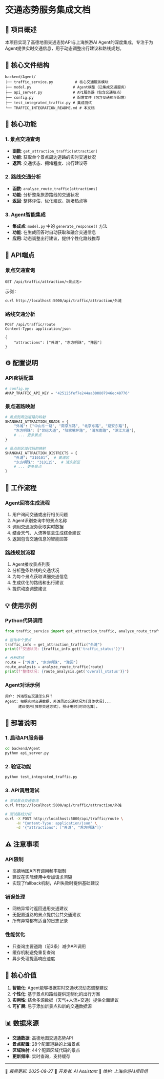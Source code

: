 # 交通态势服务集成文档

## 🎯 项目概述

本项目实现了高德地图交通态势API与上海旅游AI Agent的深度集成，专注于为Agent提供实时交通信息，用于动态调整出行建议和路线规划。

## 📁 核心文件结构

```
backend/Agent/
├── traffic_service.py          # 核心交通服务模块
├── model.py                   # Agent模型（已集成交通服务）
├── api_server.py              # API服务器（包含交通端点）
├── config.py                  # 配置文件（包含交通相关配置）
├── test_integrated_traffic.py # 集成测试
└── TRAFFIC_INTEGRATION_README.md # 本文档
```

## 🔧 核心功能

### 1. 景点交通查询
- **函数**: `get_attraction_traffic(attraction)`
- **功能**: 获取单个景点周边道路的实时交通状况
- **返回**: 交通状态、拥堵程度、出行建议等

### 2. 路线交通分析
- **函数**: `analyze_route_traffic(attractions)`
- **功能**: 分析整条旅游路线的交通状况
- **返回**: 整体评估、优化建议、拥堵热点等

### 3. Agent智能集成
- **集成点**: `model.py` 中的 `generate_response()` 方法
- **功能**: 在生成回答时自动获取和融合交通信息
- **应用**: 动态调整出行建议，提供个性化路线推荐

## 📡 API端点

### 景点交通查询
```
GET /api/traffic/attraction/<景点名>
```
示例：
```bash
curl http://localhost:5000/api/traffic/attraction/外滩
```

### 路线交通分析
```
POST /api/traffic/route
Content-Type: application/json

{
    "attractions": ["外滩", "东方明珠", "豫园"]
}
```

## ⚙️ 配置说明

### API密钥配置
```python
# config.py
AMAP_TRAFFIC_API_KEY = "425125fef7e244aa380807946ec48776"
```

### 景点道路映射
```python
# 景点到周边道路的映射
SHANGHAI_ATTRACTION_ROADS = {
    "外滩": ["中山东一路", "南京东路", "北京东路", "延安东路"],
    "东方明珠": ["世纪大道", "陆家嘴环路", "浦东南路", "滨江大道"],
    # ... 更多景点
}

# 景点到区域代码的映射
SHANGHAI_ATTRACTION_DISTRICTS = {
    "外滩": "310101",  # 黄浦区
    "东方明珠": "310115",  # 浦东新区
    # ... 更多景点
}
```

## 🔄 工作流程

### Agent回答生成流程
1. 用户询问交通或出行相关问题
2. Agent识别查询中的景点名称
3. 调用交通服务获取实时数据
4. 结合天气、人流等信息生成综合建议
5. 返回包含交通信息的智能回答

### 路线规划流程
1. Agent接收景点列表
2. 分析整条路线的交通状况
3. 为每个景点获取详细交通信息
4. 生成优化的路线和出行建议
5. 提供动态调整建议

## 💡 使用示例

### Python代码调用
```python
from traffic_service import get_attraction_traffic, analyze_route_traffic

# 查询单个景点
traffic_info = get_attraction_traffic("外滩")
print(f"交通状况: {traffic_info.get('traffic_status')}")

# 分析路线
route = ["外滩", "东方明珠", "豫园"]
route_analysis = analyze_route_traffic(route)
print(f"整体状况: {route_analysis.get('overall_status')}")
```

### Agent对话示例
```
用户: 外滩现在交通怎么样？
Agent: 根据实时交通数据，外滩周边交通状况为[具体状况]...
      建议使用[推荐交通方式]，预计用时[时间估算]。
```

## 🚀 部署说明

### 1. 启动API服务器
```bash
cd backend/Agent
python api_server.py
```

### 2. 验证功能
```bash
python test_integrated_traffic.py
```

### 3. API调用测试
```bash
# 测试景点交通查询
curl http://localhost:5000/api/traffic/attraction/外滩

# 测试路线分析
curl -X POST http://localhost:5000/api/traffic/route \
     -H "Content-Type: application/json" \
     -d '{"attractions": ["外滩", "东方明珠"]}'
```

## ⚠️ 注意事项

### API限制
- 高德地图API有调用频率限制
- 建议在实际使用中增加请求间隔
- 实现了fallback机制，API失败时提供基础建议

### 错误处理
- 网络异常时返回通用交通建议
- 无配置道路的景点提供公共交通建议
- 所有异常都有适当的日志记录

### 性能优化
- 只查询主要道路（前3条）减少API调用
- 缓存机制避免重复查询
- 异步处理提高响应速度

## 🎯 核心价值

1. **智能化**: Agent能够根据实时交通状况动态调整建议
2. **个性化**: 基于景点和路线提供定制化的出行方案
3. **实用性**: 结合多源数据（天气+人流+交通）提供全面建议
4. **可扩展**: 易于添加新景点和新的交通数据源

## 📊 数据来源

- **交通数据**: 高德地图交通态势API
- **景点配置**: 28个配置道路的上海景点
- **区域映射**: 44个配置区域代码的景点
- **更新频率**: 实时查询，支持缓存

---

📝 *最后更新: 2025-08-27*
🔧 *开发者: AI Assistant*
📧 *维护: 上海旅游AI项目组*
